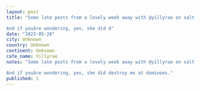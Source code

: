 ```yaml
---
layout: post
title: "Some late posts from a lovely week away with @yillyrae on salt spring, big shout out to my uncle @aitken.hugh for lending us his cabin with a beautiful view.

And if youâre wondering, yes, she did d"
date: "2023-05-28"
city: Unknown
country: Unknown
continent: Unknown
cafe_name: Yillyrae
notes: "Some late posts from a lovely week away with @yillyrae on salt spring, big shout out to my uncle @aitken.hugh for lending us his cabin with a beautiful view.

And if youâre wondering, yes, she did destroy me at dominoes."
published: 1
---
```

